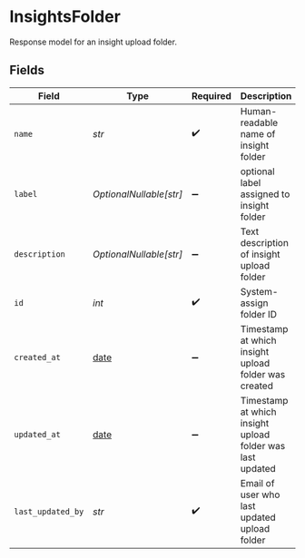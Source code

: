 # InsightsFolder

Response model for an insight upload folder.


## Fields

| Field                                                                | Type                                                                 | Required                                                             | Description                                                          | Example                                                              |
| -------------------------------------------------------------------- | -------------------------------------------------------------------- | -------------------------------------------------------------------- | -------------------------------------------------------------------- | -------------------------------------------------------------------- |
| `name`                                                               | *str*                                                                | :heavy_check_mark:                                                   | Human-readable name of insight folder                                | customer-complaints                                                  |
| `label`                                                              | *OptionalNullable[str]*                                              | :heavy_minus_sign:                                                   | optional label assigned to insight folder                            | support                                                              |
| `description`                                                        | *OptionalNullable[str]*                                              | :heavy_minus_sign:                                                   | Text description of insight upload folder                            | Call recordings related to customer complaints                       |
| `id`                                                                 | *int*                                                                | :heavy_check_mark:                                                   | System-assign folder ID                                              | 182764                                                               |
| `created_at`                                                         | [date](https://docs.python.org/3/library/datetime.html#date-objects) | :heavy_minus_sign:                                                   | Timestamp at which insight upload folder was created                 | 2025-08-21T00:00:00Z                                                 |
| `updated_at`                                                         | [date](https://docs.python.org/3/library/datetime.html#date-objects) | :heavy_minus_sign:                                                   | Timestamp at which insight upload folder was last updated            | 2025-08-22T00:00:00Z                                                 |
| `last_updated_by`                                                    | *str*                                                                | :heavy_check_mark:                                                   | Email of user who last updated upload folder                         | user@email.com                                                       |